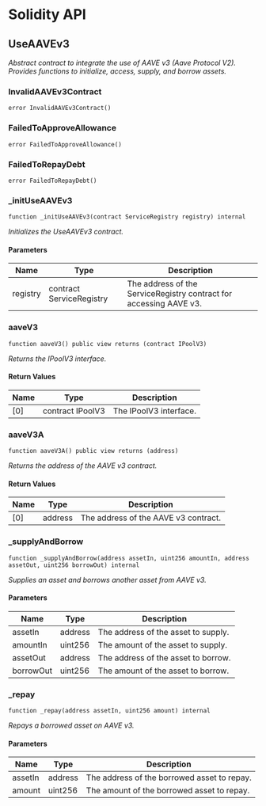 # Solidity API

## UseAAVEv3

_Abstract contract to integrate the use of AAVE v3 (Aave Protocol V2).
     Provides functions to initialize, access, supply, and borrow assets._

### InvalidAAVEv3Contract

```solidity
error InvalidAAVEv3Contract()
```

### FailedToApproveAllowance

```solidity
error FailedToApproveAllowance()
```

### FailedToRepayDebt

```solidity
error FailedToRepayDebt()
```

### _initUseAAVEv3

```solidity
function _initUseAAVEv3(contract ServiceRegistry registry) internal
```

_Initializes the UseAAVEv3 contract._

#### Parameters

| Name | Type | Description |
| ---- | ---- | ----------- |
| registry | contract ServiceRegistry | The address of the ServiceRegistry contract for accessing AAVE v3. |

### aaveV3

```solidity
function aaveV3() public view returns (contract IPoolV3)
```

_Returns the IPoolV3 interface._

#### Return Values

| Name | Type | Description |
| ---- | ---- | ----------- |
| [0] | contract IPoolV3 | The IPoolV3 interface. |

### aaveV3A

```solidity
function aaveV3A() public view returns (address)
```

_Returns the address of the AAVE v3 contract._

#### Return Values

| Name | Type | Description |
| ---- | ---- | ----------- |
| [0] | address | The address of the AAVE v3 contract. |

### _supplyAndBorrow

```solidity
function _supplyAndBorrow(address assetIn, uint256 amountIn, address assetOut, uint256 borrowOut) internal
```

_Supplies an asset and borrows another asset from AAVE v3._

#### Parameters

| Name | Type | Description |
| ---- | ---- | ----------- |
| assetIn | address | The address of the asset to supply. |
| amountIn | uint256 | The amount of the asset to supply. |
| assetOut | address | The address of the asset to borrow. |
| borrowOut | uint256 | The amount of the asset to borrow. |

### _repay

```solidity
function _repay(address assetIn, uint256 amount) internal
```

_Repays a borrowed asset on AAVE v3._

#### Parameters

| Name | Type | Description |
| ---- | ---- | ----------- |
| assetIn | address | The address of the borrowed asset to repay. |
| amount | uint256 | The amount of the borrowed asset to repay. |

